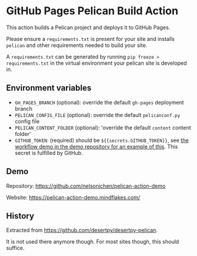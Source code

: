 # GitHub Pages Pelican Build Action

This action builds a Pelican project and deploys it to GitHub Pages.

Please ensure a `requirements.txt` is present for your site and installs
`pelican` and other requirements needed to build your site.

A `requirements.txt` can be generated by running `pip freeze > requirements.txt`
in the virtual environment your pelican site is developed in.

## Environment variables

  - `GH_PAGES_BRANCH` (optional): override the default `gh-pages` deployment branch
  - `PELICAN_CONFIG_FILE` (optional): override the default `pelicanconf.py` config file    
  - `PELICAN_CONTENT_FOLDER` (optional): 'override the default `content` content folder'        
  - `GITHUB_TOKEN`: (required) should be `${{secrets.GITHUB_TOKEN}}`, see [the workflow demo in the demo repository for an example of this][workflow_demo]. This secret is fulfilled by GitHub.

## Demo

Repository: https://github.com/nelsonjchen/pelican-action-demo

Website: https://pelican-action-demo.mindflakes.com/

## History

Extracted from https://github.com/desertpy/desertpy-pelican.

It is not used there anymore though. For most sites though, this should
suffice.

[1]: https://developer.github.com/v3/guides/managing-deploy-keys/#deploy-keys
[workflow_demo]: https://github.com/nelsonjchen/pelican-action-demo/blob/98ad1a776e95d05b0658a179c4d28e20c353bba4/.github/workflows/pelican.yml#L19
